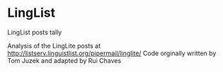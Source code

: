 # LingList
LingList posts tally

Analysis of the LingLite posts at http://listserv.linguistlist.org/pipermail/linglite/
Code orginally written by Tom Juzek and adapted by Rui Chaves
